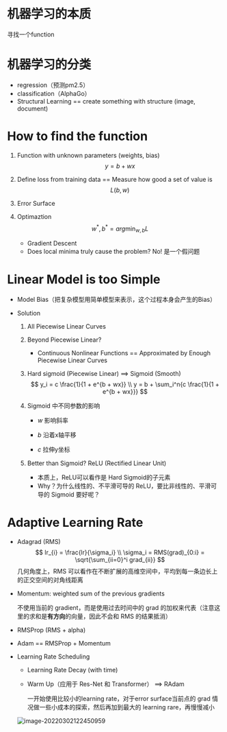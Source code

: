# 机器学习的本质


寻找一个function


# 机器学习的分类


- regression（预测pm2.5）
- classification（AlphaGo）
- Structural Learning == create something with structure (image, document)


# How to find the function


1. Function with unknown parameters (weights, bias)
   $$
   y = b + wx
   $$


2. Define loss from training data == Measure how good a set of value is
   $$
   L(b,w)
   $$


3. Error Surface


4. Optimaztion
   $$
   w^*, b^* = arg \min_{w,b} L
   $$


   - Gradient Descent
   - Does local minima truly cause the problem? No! 是一个假问题


# Linear Model is too Simple


- Model Bias（把复杂模型用简单模型来表示，这个过程本身会产生的Bias）


- Solution


  1. All Piecewise Linear Curves


  2. Beyond Piecewise Linear?


     - Continuous Nonlinear Functions == Approximated by Enough Piecewise Linear Curves
  
  3.  Hard sigmoid (Piecewise Linear) ==> Sigmoid (Smooth)
     $$
     y_i = c \frac{1}{1 + e^{b + wx}} \\
     y = b + \sum_i^n{c \frac{1}{1 + e^{b + wx}}}
     $$
     
  4. Sigmoid 中不同参数的影响
  
     - $w$ 影响斜率
  
     - $b$ 沿着x轴平移
     - $c$ 拉伸y坐标
  
  5. Better than Sigmoid? ReLU (Rectified Linear Unit)
  
     - 本质上，ReLU可以看作是 Hard Sigmoid的子元素
     - Why？为什么线性的、不平滑可导的 ReLU，要比非线性的、平滑可导的 Sigmoid 要好呢？


# Adaptive Learning Rate


- Adagrad (RMS)
  $$
  lr_{i} = \frac{lr}{\sigma_i} \\
  \sigma_i = RMS(grad)_{0:i} = \sqrt{\sum_{ii=0}^i grad_{ii}}
  $$
  几何角度上，RMS 可以看作在不断扩展的高维空间中，平均到每一条边长上的正交空间的对角线距离


- Momentum: weighted sum of the previous gradients


  不使用当前的 gradient，而是使用过去时间中的 grad 的加权来代表（注意这里的求和是**有方向**的向量，因此不会和 RMS 的结果抵消）


- RMSProp (RMS + alpha)


- Adam == RMSProp + Momentum


- Learning Rate Scheduling


  - Learning Rate Decay (with time)
  
  - Warm Up（应用于 Res-Net 和 Transformer） ==> RAdam
  
    一开始使用比较小的learning rate，对于error surface当前点的 grad 情况做一些小成本的探索，然后再加到最大的 learning rare，再慢慢减小
  
  ![image-20220302122450959](C:\Users\dell\AppData\Roaming\Typora\typora-user-images\image-20220302122450959.png)